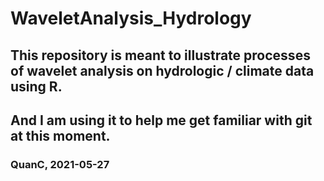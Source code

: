 # WaveletAnalysis_Hydrology

## This repository is meant to illustrate processes of wavelet analysis on hydrologic / climate data using R.

## And I am using it to help me get familiar with git at this moment.

### QuanC, 2021-05-27
